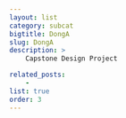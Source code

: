 ```yaml
---
layout: list
category: subcat
bigtitle: DongA
slug: DongA
description: >
    Capstone Design Project

related_posts:
    -
list: true
order: 3
---
```

